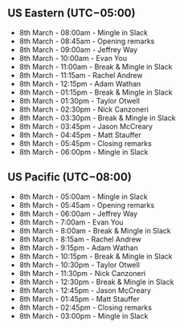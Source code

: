 ## US Eastern (UTC−05:00)

- 8th March - 08:00am - Mingle in Slack
- 8th March - 08:45am - Opening remarks
- 8th March - 09:00am - Jeffrey Way
- 8th March - 10:00am - Evan You
- 8th March - 11:00am - Break & Mingle in Slack
- 8th March - 11:15am - Rachel Andrew
- 8th March - 12:15pm - Adam Wathan
- 8th March - 01:15pm - Break & Mingle in Slack
- 8th March - 01:30pm - Taylor Otwell
- 8th March - 02:30pm - Nick Canzoneri
- 8th March - 03:30pm - Break & Mingle in Slack
- 8th March - 03:45pm - Jason McCreary
- 8th March - 04:45pm - Matt Stauffer
- 8th March - 05:45pm - Closing remarks
- 8th March - 06:00pm - Mingle in Slack

## US Pacific (UTC−08:00)

- 8th March - 05:00am - Mingle in Slack
- 8th March - 05:45am - Opening remarks
- 8th March - 06:00am - Jeffrey Way
- 8th March - 7:00am - Evan You
- 8th March - 8:00am - Break & Mingle in Slack
- 8th March - 8:15am - Rachel Andrew
- 8th March - 9:15pm - Adam Wathan
- 8th March - 10:15pm - Break & Mingle in Slack
- 8th March - 10:30pm - Taylor Otwell
- 8th March - 11:30pm - Nick Canzoneri
- 8th March - 12:30pm - Break & Mingle in Slack
- 8th March - 12:45pm - Jason McCreary
- 8th March - 01:45pm - Matt Stauffer
- 8th March - 02:45pm - Closing remarks
- 8th March - 03:00pm - Mingle in Slack
